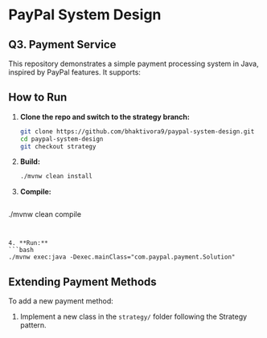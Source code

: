 # PayPal System Design
## Q3. Payment Service 
This repository demonstrates a simple payment processing system in Java, inspired by PayPal features. It supports:
## How to Run

1. **Clone the repo and switch to the strategy branch:**
   ```bash
   git clone https://github.com/bhaktivora9/paypal-system-design.git
   cd paypal-system-design
   git checkout strategy
   ```
2. **Build:**
   ```bash
   ./mvnw clean install
   ```
3. **Compile:**
   ```bash
./mvnw clean compile
   ```
   
   
4. **Run:**
   ```bash
./mvnw exec:java -Dexec.mainClass="com.paypal.payment.Solution"
   ```

## Extending Payment Methods

To add a new payment method:

1. Implement a new class in the `strategy/` folder following the Strategy pattern.
